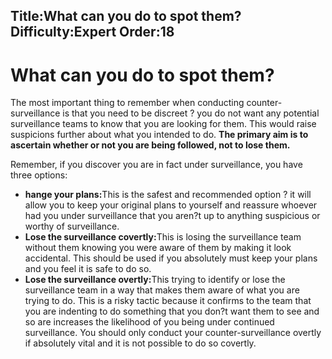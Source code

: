 Title:What can you do to spot them?
Difficulty:Expert
Order:18
---
<h1>What can you do to spot them?</h1><p>The most important thing to remember when conducting counter-surveillance is that you need to be discreet ? you do not want any potential surveillance teams to know that you are looking for them. This would raise suspicions further about what you intended to do. <b>The primary aim is to ascertain whether or not you are being followed, not to lose them.</b></p><p>Remember, if you discover you are in fact under surveillance, you have three options:<ul><li><b>hange your plans:</b>This is the safest and recommended option ? it will allow you to keep your original plans to yourself and reassure whoever had you under surveillance that you aren?t up to anything suspicious or worthy of surveillance.</li><li><b>Lose the surveillance covertly:</b>This is losing the surveillance team without them knowing you were aware of them by making it look accidental. This should be used if you absolutely must keep your plans and you feel it is safe to do so.</li><li><b>Lose the surveillance overtly:</b>This trying to identify or lose the surveillance team in a way that makes them aware of what you are trying to do. This is a risky tactic because it confirms to the team that you are indenting to do something that you don?t want them to see and so are increases the likelihood of you being under continued surveillance. You should only conduct your counter-surveillance overtly if absolutely vital and it is not possible to do so covertly.</li></ul></p>